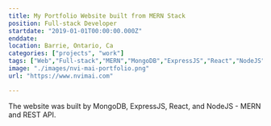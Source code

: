 ```yaml
---
title: My Portfolio Website built from MERN Stack
position: Full-stack Developer
startdate: "2019-01-01T00:00:00.000Z"
enddate: 
location: Barrie, Ontario, Ca
categories: ["projects", "work"]
tags: ["Web","Full-stack","MERN","MongoDB","ExpressJS","React","NodeJS","Bootstrap"]
image: "./images/nvi-mai-portfolio.png"
url: "https://www.nvimai.com"

---
```


The website was built by MongoDB, ExpressJS, React, and NodeJS - MERN and REST API.